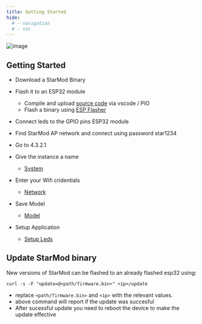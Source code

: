 ```yaml
---
title: Getting Started
hide:
  # - navigation
  # - toc
---
```


![image](https://github.com/ewowi/StarDocs/assets/1737159/1971587b-372f-4427-8600-92f9071ba82d)

## Getting Started

* Download a StarMod Binary

* Flash it to an ESP32 module
    * Compile and upload [source code](https://github.com/ewowi/StarMod) via vscode / PIO
    * Flash a binary using [ESP Flasher](https://github.com/srg74/WLED-wemos-shield/tree/master/resources/Firmware/WLED_%20ESP_Flasher)

* Connect leds to the GPIO pins ESP32 module

* Find StarMod AP network and connect using password star1234

* Go to 4.3.2.1

* Give the instance a name
    * [System](/StarDocs/SysMod/SysModSystem)

* Enter your Wifi cridentials
    * [Network](/StarDocs/SysMod/SysModNetwork)

* Save Model
    * [Model](/StarDocs/SysMod/SysModModel)

* Setup Application
    * [Setup Leds](/StarDocs/LedMod/GettingStarted)

## Update StarMod binary

New versions of StarMod can be flashed to an already flashed esp32 using:

```
curl -s -F "update=@<path/firmware.bin>" <ip>/update
```

* replace ```<path/firmware.bin>``` and ```<ip>``` with the relevant values.
* above command will report if the update was succesful
* After sucessful update you need to reboot the device to make the update effective

